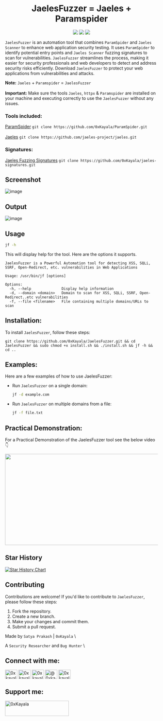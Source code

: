 <h1 align="center"> 
  JaelesFuzzer = Jaeles + Paramspider
  <br>
</h1>

<p align="center">
<a href="https://github.com/0xKayala/JaelesFuzzer/issues"><img src="https://img.shields.io/badge/contributions-welcome-brightgreen.svg?style=flat"></a>
<a href="https://github.com/0xKayala/JaelesFuzzer/releases"><img src="https://img.shields.io/github/v/release/0xkayala/JaelesFuzzer.svg"></a>
<a href="https://twitter.com/0xKayala"><img src="https://img.shields.io/twitter/follow/0xKayala.svg?logo=twitter"></a>
</p>

`JaelesFuzzer` is an automation tool that combines `ParamSpider` and `Jaeles Scanner` to enhance web application security testing. It uses `ParamSpider` to identify potential entry points and `Jaeles Scanner` fuzzing signatures to scan for vulnerabilities. `JaelesFuzzer` streamlines the process, making it easier for security professionals and web developers to detect and address security risks efficiently. Download `JaelesFuzzer` to protect your web applications from vulnerabilities and attacks.

**Note:** `Jaeles` + `Paramspider` = `JaelesFuzzer` <br><br>
**Important:** Make sure the tools `Jaeles`, `httpx` & `Paramspider` are installed on your machine and executing correctly to use the `JaelesFuzzer` without any issues.

### Tools included:
[ParamSpider](https://github.com/0xKayala/ParamSpider) `git clone https://github.com/0xKayala/ParamSpider.git`<br><br>
[Jaeles](https://github.com/jaeles-project/jaeles) `git clone https://github.com/jaeles-project/jaeles.git`

### Signatures:
[Jaeles Fuzzing Signatures](https://github.com/0xKayala/jaeles-signatures) `git clone https://github.com/0xKayala/jaeles-signatures.git`


## Screenshot
![image](https://github.com/0xKayala/JaelesFuzzer/assets/16838353/cef623cb-b5be-441c-85f9-0c7049d7faee)


## Output
![image](https://github.com/0xKayala/JaelesFuzzer/assets/16838353/869d0628-aaa9-4276-bf0c-9b7d4671bdc7)


## Usage

```sh
jf -h
```

This will display help for the tool. Here are the options it supports.

```console
JaelesFuzzer is a Powerful Automation tool for detecting XSS, SQLi, SSRF, Open-Redirect, etc. vulnerabilities in Web Applications

Usage: /usr/bin/jf [options]

Options:
  -h, --help              Display help information
  -d, --domain <domain>   Domain to scan for XSS, SQLi, SSRF, Open-Redirect..etc vulnerabilities
  -f, --file <filename>   File containing multiple domains/URLs to scan
```  

## Installation:

To install `JaelesFuzzer`, follow these steps:

```
git clone https://github.com/0xKayala/JaelesFuzzer.git && cd JaelesFuzzer && sudo chmod +x install.sh && ./install.sh && jf -h && cd ..
```

## Examples:

Here are a few examples of how to use JaelesFuzzer:

- Run `JaelesFuzzer` on a single domain:

  ```sh
  jf -d example.com
  ```

- Run `JaelesFuzzer` on multiple domains from a file:

  ```sh
  jf -f file.txt
  ```

## Practical Demonstration:

For a Practical Demonstration of the JaelesFuzzer tool see the below video 👇 <br>

[<img src="https://img.youtube.com/vi/2K2gTCHt6kg/hqdefault.jpg" width="600" height="300"/>](https://www.youtube.com/embed/2K2gTCHt6kg)

## Star History

[![Star History Chart](https://api.star-history.com/svg?repos=0xKayala/JaelesFuzzer&type=Date)](https://star-history.com/#0xKayala/JaelesFuzzer&Date)

## Contributing

Contributions are welcome! If you'd like to contribute to `JaelesFuzzer`, please follow these steps:

1. Fork the repository.
2. Create a new branch.
3. Make your changes and commit them.
4. Submit a pull request.

Made by
`Satya Prakash` | `0xKayala` \

A `Security Researcher` and `Bug Hunter` \

## Connect with me:
<p align="left">
<a href="https://twitter.com/0xkayala" target="blank"><img align="center" src="https://raw.githubusercontent.com/rahuldkjain/github-profile-readme-generator/master/src/images/icons/Social/twitter.svg" alt="0xkayala" height="30" width="40" /></a>
<a href="https://linkedin.com/in/0xkayala" target="blank"><img align="center" src="https://raw.githubusercontent.com/rahuldkjain/github-profile-readme-generator/master/src/images/icons/Social/linked-in-alt.svg" alt="0xkayala" height="30" width="40" /></a>
<a href="https://instagram.com/0xkayala" target="blank"><img align="center" src="https://raw.githubusercontent.com/rahuldkjain/github-profile-readme-generator/master/src/images/icons/Social/instagram.svg" alt="0xkayala" height="30" width="40" /></a>
<a href="https://medium.com/@0xkayala" target="blank"><img align="center" src="https://raw.githubusercontent.com/rahuldkjain/github-profile-readme-generator/master/src/images/icons/Social/medium.svg" alt="@0xkayala" height="30" width="40" /></a>
<a href="https://www.youtube.com/@0xkayala" target="blank"><img align="center" src="https://raw.githubusercontent.com/rahuldkjain/github-profile-readme-generator/master/src/images/icons/Social/youtube.svg" alt="0xkayala" height="30" width="40" /></a>
</p>

## Support me:
<p><a href="https://www.buymeacoffee.com/0xKayala"> <img align="left" src="https://cdn.buymeacoffee.com/buttons/v2/default-yellow.png" height="50" width="210" alt="0xKayala" /></a></p><br><br>
